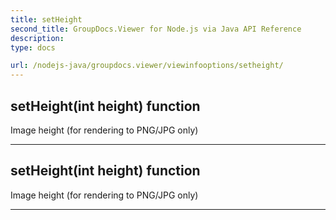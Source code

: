 ```yaml
---
title: setHeight
second_title: GroupDocs.Viewer for Node.js via Java API Reference
description: 
type: docs

url: /nodejs-java/groupdocs.viewer/viewinfooptions/setheight/
---
```


## setHeight(int height)  function
Image height (for rendering to PNG/JPG only)


---


## setHeight(int height)  function
Image height (for rendering to PNG/JPG only)


---


